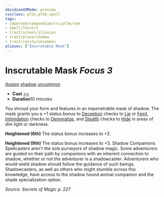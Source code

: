 ```yaml
---
obsidianUIMode: preview
cssclass: pf2e,pf2e-spell
tags:
- imported/compendium/src/pf2e/som
- spell/focus/3
- trait/school/illusion
- trait/plane/shadow
- trait/rarity/uncommon
aliases: ["Inscrutable Mask"]
---
```

# Inscrutable Mask *Focus 3*   
[illusion](illusion.md)  [shadow](rules/traits/shadow.md)  [uncommon](uncommon.md)  

- **Cast** [>>](chapter-9-playing-the-game.md#Actions "Two-Action") 
- **Duration**10 minutes

You shroud your form and features in an impenetrable mask of shadow. The mask grants you a +1 status bonus to [Deception](../skills.md#Deception) checks to [Lie](lie.md) or [Feint](feint.md), [Intimidation](../skills.md#Intimidation) checks to [Demoralize](demoralize.md), and [Stealth](../skills.md#Stealth) checks to [Hide](rules/actions/hide.md) in areas of dim light or darkness.

**Heightened (6th)** The status bonus increases to +2.

**Heightened (9th)** The status bonus increases to +3. Shadow Companions Spellcasters aren't the sole purveyors of shadow magic. Some adventurers are guided on their path by companions with an inherent connection to shadow, whether or not the adventurer is a shadowcaster. Adventurers who would wield shadow should follow the guidance of such beings. Shadowcasters, as well as others who might stumble across this knowledge, have access to the shadow hound animal companion and the shade specialization option.

*Source: Secrets of Magic p. 227*
